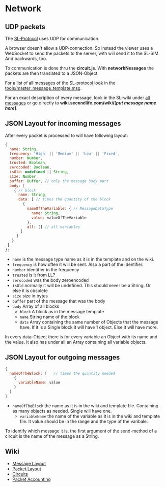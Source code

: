 # Network

## UDP packets
The [SL-Protocol](http://wiki.secondlife.com/wiki/Protocol) uses UDP for communication.

A browser doesn't allow a UDP-connection. So instead the viewer uses a WebSocket to send the packets to the server, with will send it to the SL-SIM. And backwards, too.

To communication is done thru the **circuit.js**. With **networkNessages** the packets are then translated to a JSON-Object.

For a list of all messages of the SL-protocol look in the [tools/master_message_template.msg](http://secondlife.com/app/message_template/master_message_template.msg).

For an exact description of every message, look in the SL-wiki under [all messages](http://wiki.secondlife.com/wiki/Category:Messages) or go directly to **wiki.secondlife.com/wiki/[_put message name here_]**.

## JSON Layout for incoming messages
After every packet is processed to will have following layout:

```javascript
{
  name: String,
  frequency: 'High' || 'Medium' || 'Low' || 'Fixed',
  number: Number,
  trusted: Boolean,
  zerocoded: Boolean,
  isOld: undefined || String,
  size: Number,
  buffer: Buffer, // only the message body part
  body: [
    { // block
      name: String,
      data: [ // times the quantity of the block
        {
          nameOfTheVariable: { // MessageDataType
            name: String,
            value: valueOfTheVariable
          },
          all: [] // all variables
       }
     ]
   }
 ]
};
```

* `name` is the message type name as it is in the template and on the wiki.
* `frequency` is how often it will be sent. Also a part of the identifier.
* `number` identifier in the frequency
* `trusted` is it from LL?
* `zerocoded` was the body zeroencoded
* `isOld` normally it will be undefined. This should never be a String. Or else it is obsolete
* `size` size in bytes
* `buffer` part of the message that was the body
* `body` Array of all blocks
  * `block` A block as in the message template
  * `name` String name of the block
  * `data` Array containing the same number of Objects that the message have. If it is a Single block it will have 1 object. Else it will have more.

In every data-Object there is for every variable an Object with its name and the value.
It also has under all an Array containing all variable objects.

## JSON Layout for outgoing messages

```javascript
{
  nameOfTheBlock: [   // times the quantity needed
    {
      variableName: value
    }
  ]
}
 ```
* `nameOfTheBlock` the name as it is in the wiki and template file. Containing as many objects as needed. Single will have one.
  * `variableName` the name of the variable as it is in the wiki and template file. It value should be in the range and the type of the varibale.

To identify which message it is, the first argument of the send-method of a circuit is the name of the message as a String.

## Wiki
* [Message Layout](http://wiki.secondlife.com/wiki/Message_Layout)
* [Packet Layout](http://wiki.secondlife.com/wiki/Packet_Layout)
* [Circuits](http://wiki.secondlife.com/wiki/Circuits)
* [Packet Accounting](http://wiki.secondlife.com/wiki/Packet_Accounting)
